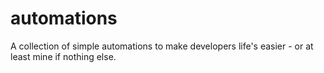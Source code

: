 # automations
A collection of simple automations to make developers life's easier - or at least mine if nothing else.
